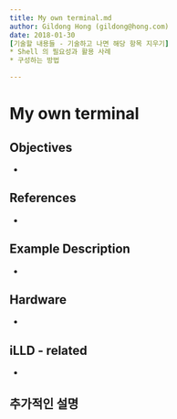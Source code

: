 ```yaml
---
title: My own terminal.md
author: Gildong Hong (gildong@hong.com)  
date: 2018-01-30
[기술할 내용들 - 기술하고 나면 해당 항목 지우기]
* Shell 의 필요성과 활용 사례
* 구성하는 방법

---
```


# My own terminal

## Objectives
*

## References
*

## Example Description 
*

## Hardware
* ​

## iLLD - related
*

## 추가적인 설명
